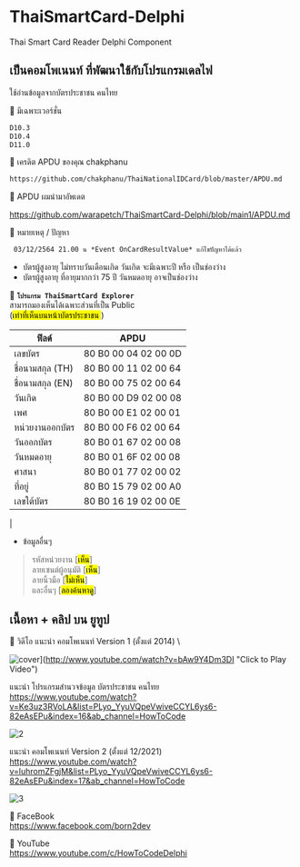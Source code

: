 
# ThaiSmartCard-Delphi
Thai Smart Card Reader Delphi Component

## เป็นคอมโพเนนท์ ที่พัฒนาใช้กับโปรแกรมเดลไฟ
ใช้อ่านข้อมูลจากบัตรประชาชน คนไทย

📌 มีเฉพาะเวอร์ชั่น
```xml
D10.3
D10.4
D11.0
```

📌 เครดิต APDU ของคุณ chakphanu
```xml
https://github.com/chakphanu/ThaiNationalIDCard/blob/master/APDU.md
```

📌 APDU ผมนำมาอัพเดต

https://github.com/warapetch/ThaiSmartCard-Delphi/blob/main1/APDU.md


🔷 หมายเหตุ / ปัญหา
```xml
 03/12/2564 21.00 น *Event OnCardResultValue* แก้ไขปัญหาได้แล้ว
 ```
* บัตรผู้สูงอายุ ไม่ทราบวันเดือนเกิด วันเกิด จะมีเฉพาะปี หรือ เป็นช่องว่าง
* บัตรผู้สูงอายุ ที่อายุมากกว่า 75 ปี วันหมดอายุ อาจเป็นช่องว่าง


🔷 **`โปรแกรม ThaiSmartCard Explorer`**  \
สามารถมองเห็นได้เฉพาะส่วนที่เป็น Public  \
(<mark>เท่าที่เห็นบนหน้าบัตรประชาชน </mark>)

|  ฟิลด์  		 | APDU                 |
|--------------|---------------------|
| เลขบัตร		 | 80 B0 00 04 02 00 0D |
| ชื่อนามสกุล (TH)| 80 B0 00 11 02 00 64 |
| ชื่อนามสกุล (EN)| 80 B0 00 75 02 00 64 |
| วันเกิด        | 80 B0 00 D9 02 00 08 |
| เพศ         | 80 B0 00 E1 02 00 01 |
| หน่วยงานออกบัตร	| 80 B0 00 F6 02 00 64 |
| วันออกบัตร		| 80 B0 01 67 02 00 08 |
| วันหมดอายุ	| 80 B0 01 6F 02 00 08 |
| ศาสนา		| 80 B0 01 77 02 00 02 |
| ที่อยู่		| 80 B0 15 79 02 00 A0 |
| เลขใต้บัตร		| 80 B0 16 19 02 00 0E |
|

* ข้อมูลอื่นๆ
> รหัสหน่วยงาน [<mark>เห็น</mark>] \
> ลายเซนต์ผู้อนุมัติ [<mark>เห็น</mark>] \
> ลายนิ้วมือ [<mark>ไม่เห็น</mark>]  \
> และอื่นๆ [<mark>ลองค้นหาดู</mark>]



## เนื้อหา + คลิป บน ยูทูป
🔷 วิดีโอ
แนะนำ คอมโพเนนท์ Version 1 (ตั้งแต่ 2014) \

![cover](http://img.youtube.com/vi/bAw9Y4Dm3DI/0.jpg)](http://www.youtube.com/watch?v=bAw9Y4Dm3DI "Click to Play Video")


แนะนำ โปรแกรมสำนวจข้อมูล บัตรประชาชน คนไทย  \
https://www.youtube.com/watch?v=Ke3uz3RVoLA&list=PLyo_YyuVQpeVwiveCCYL6ys6-82eAsEPu&index=16&ab_channel=HowToCode

![2](https://img.youtube.com/vi/Ke3uz3RVoLA/0.jpg)


แนะนำ คอมโพเนนท์ Version 2 (ตั้งแต่ 12/2021)  \
https://www.youtube.com/watch?v=luhromZFgjM&list=PLyo_YyuVQpeVwiveCCYL6ys6-82eAsEPu&index=17&ab_channel=HowToCode

![3](https://img.youtube.com/vi/luhromZFgjM/0.jpg)


🔷 FaceBook  \
https://www.facebook.com/born2dev

🔷 YouTube  \
https://www.youtube.com/c/HowToCodeDelphi

